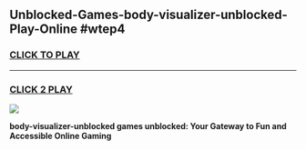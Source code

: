 
## Unblocked-Games-body-visualizer-unblocked-Play-Online #wtep4
<h3>
<a href="https://news.freeplayer.one?title=body-visualizer-unblocked&ref=3">CLICK TO PLAY</a></h3>
<hr>

<h3>
<a href="https://news.freeplayer.one?title=body-visualizer-unblocked&ref=3">CLICK 2 PLAY</a>
  
</h3>

<a href="https://news.freeplayer.one?title=body-visualizer-unblocked&ref=3"><img src="https://clearcache.store/games.png"></a>


**body-visualizer-unblocked games unblocked: Your Gateway to Fun and Accessible Online Gaming**
